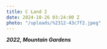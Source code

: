 ```yaml
---
title: C Land 2
date: 2024-10-26 03:24:00 Z
photo: "/uploads/%2312-43c7f2.jpeg"
---
```


***2022, Mountain Gardens***